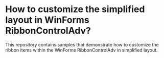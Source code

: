 # How to customize the simplified layout in WinForms RibbonControlAdv?
This repository contains samples that demonstrate how to customize the ribbon items within the WinForms RibbonControlAdv in simplified layout.
